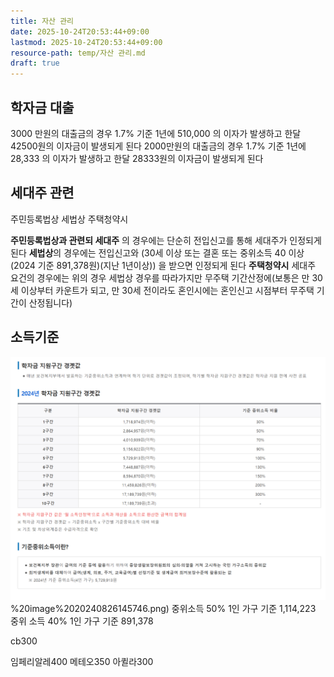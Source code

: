 ```yaml
---
title: 자산 관리
date: 2025-10-24T20:53:44+09:00
lastmod: 2025-10-24T20:53:44+09:00
resource-path: temp/자산 관리.md
draft: true
---
```

## 학자금 대출
3000 만원의 대출금의 경우 1.7% 기준 1년에 510,000 의 이자가 발생하고 한달 42500원의 이자금이 발생되게 된다
2000만원의 대출금의 경우 1.7% 기준 1년에 28,333 의 이자가 발생하고 한달 28333원의 이자금이 발생되게 된다

## 세대주 관련
주민등록법상
세법상
주택청약시


**주민등록법상과 관련되 세대주** 의 경우에는 단순히 전입신고를 통해 세대주가 인정되게 된다
**세법상**의 경우에는 전입신고와 (30세 이상 또는 결혼 또는 중위소득 40 이상(2024 기준 891,378원)(지난 1년이상)) 을 받으면 인정되게 된다
**주택청약시** 세대주 요건의 경우에는 위의 경우 세법상 경우를 따라가지만 무주택 기간산정에(보통은 만 30세 이상부터 카운트가 되고, 만 30세 전이라도 혼인시에는 혼인신고 시점부터 무주택 기간이 산정됩니다)

## 소득기준
![](../08.media/20240826145746.png)%20image%2020240826145746.png)
중위소득 50% 1인 가구 기준 1,114,223
중위 소득 40% 1인 가구 기준 891,378




cb300

임페리알레400
메테오350
아퀼라300